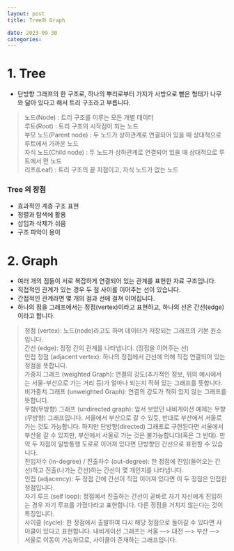 ```yaml
---
layout: post
title: Tree와 Graph

date: 2023-09-30
categories:
---
```


# 1. Tree

* 단방향 그래프의 한 구조로, 하나의 뿌리로부터 가지가 사방으로 뻗은 형태가 나무와 닮아 있다고 해서 트리 구조라고 부릅니다.
> 노드(Node) : 트리 구조를 이루는 모든 개별 데이터 <br>
루트(Root) : 트리 구조의 시작점이 되는 노드 <br>
부모 노드(Parent node) : 두 노드가 상하관계로 연결되어 있을 때 상대적으로 루트에서 가까운 노드 <br>
자식 노드(Child node) : 두 노드가 상하관계로 연결되어 있을 때 상대적으로 루트에서 먼 노드 <br>
리프(Leaf) : 트리 구조의 끝 지점이고, 자식 노드가 없는 노드 <br>


### Tree 의 장점

* 효과적인 계층 구조 표현
* 정렬과 탐색에 활용
* 삽입과 삭제가 쉬움
* 구조 파악이 용이



# 2. Graph
* 여러 개의 점들이 서로 복잡하게 연결되어 있는 관계를 표현한 자료 구조입니다.
* 직접적인 관계가 있는 경우 두 점 사이를 이어주는 선이 있습니다.
* 간접적인 관계라면 몇 개의 점과 선에 걸쳐 이어집니다.
* 하나의 점을 그래프에서는 정점(vertex)이라고 표현하고, 하나의 선은 간선(edge)이라고 합니다.

> 정점 (vertex): 노드(node)라고도 하며 데이터가 저장되는 그래프의 기본 원소입니다. <br>
간선 (edge): 정점 간의 관계를 나타냅니다. (정점을 이어주는 선)  <br>
인접 정점 (adjacent vertex): 하나의 정점에서 간선에 의해 직접 연결되어 있는 정점을 뜻합니다.  <br>
가중치 그래프 (weighted Graph): 연결의 강도(추가적인 정보, 위의 예시에서는 서울-부산으로 가는 거리 등)가 얼마나 되는지 적혀 있는 그래프를 뜻합니다. <br>
비가중치 그래프 (unweighted Graph): 연결의 강도가 적혀 있지 않는 그래프를 뜻합니다. <br>
무향(무방향) 그래프 (undirected graph): 앞서 보았던 내비게이션 예제는 무향(무방향) 그래프입니다. 서울에서 부산으로 갈 수 있듯, 반대로 부산에서 서울로 가는 것도 가능합니다. 하지만 단방향(directed) 그래프로 구현된다면 서울에서 부산을 갈 수 있지만, 부산에서 서울로 가는 것은 불가능합니다(혹은 그 반대). 만약 두 지점이 일방통행 도로로 이어져 있다면 단방향인 간선으로 표현할 수 있습니다. <br>
진입차수 (in-degree) / 진출차수 (out-degree): 한 정점에 진입(들어오는 간선)하고 진출(나가는 간선)하는 간선이 몇 개인지를 나타냅니다. <br>
인접 (adjacency): 두 정점 간에 간선이 직접 이어져 있다면 이 두 정점은 인접한 정점입니다. <br>
자기 루프 (self loop): 정점에서 진출하는 간선이 곧바로 자기 자신에게 진입하는 경우 자기 루프를 가졌다라고 표현합니다. 다른 정점을 거치지 않는다는 것이 특징입니다. <br>
사이클 (cycle): 한 정점에서 출발하여 다시 해당 정점으로 돌아갈 수 있다면 사이클이 있다고 표현합니다. 내비게이션 그래프는 서울 —> 대전 —> 부산 —> 서울로 이동이 가능하므로, 사이클이 존재하는 그래프입니다. <br>

